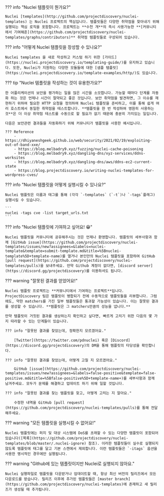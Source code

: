 ??? info "Nuclei 템플릿이 뭔가요?"

    Nuclei [templates](http://github.com/projectdiscovery/nuclei-templates) 는 Nuclei 프로젝트의 핵심입니다. 템플릿들은 다양한 취약점을 찾아내기 위해 실행되는 핵심 로직을 포함합니다. 프로젝트는 **수천 개**의 즉시 사용가능한 **[커뮤니티에서 기여해준](https://github.com/projectdiscovery/nuclei-templates/graphs/contributors)** 취약점 템플릿들로 구성되어 있습니다.

??? info "어떻게 Nuclei 템플릿을 장성할 수 있나요?"

    Nuclei templates 을 새로 작성하고 커스텀 하기 위한 [가이드](https://nuclei.projectdiscovery.io/templating-guide/)를 유지하고 있습니다. 또한, Nuclei가 지원하는 다양한 모듈들에 대한 [샘플 탬플릿](https://nuclei.projectdiscovery.io/template-examples/http/)도 있습니다.

??? tip "Nuclei 템플릿을 작성하는 것이 유용한가요?"

    한 어플리케이션의 보안을 평가하는 일을 많은 시간을 소모합니다. 가능할 때마다 단계를 자동화 하는 것은 언제나 시간이 절약되고 좋은 것입니다. 보안 취약점을 발견하면, 그 이슈를 재현하기 위하여 필요한 HTTP 요청을 정의하여 Nuclei 템플릿을 준비하고, 이를 통해 쉽게 여러 호스트에서 동일한 취약점을 테스트합니다. **템플릿을 한 번 작성하여 영원히 사용하는 것**은 더 이상 취약점 테스트를 수동으로 할 필요가 없기 때문에 충분히 가치있는 일입니다.

    다음은 보안관련 결과들을 자동화하기 위해 커뮤니티가 템플릿을 사용한 예시입니다.

	??? Reference
		- https://dhiyaneshgeek.github.io/web/security/2021/02/19/exploiting-out-of-band-xxe/
		- https://blog.melbadry9.xyz/fuzzing/nuclei-cache-poisoning
		- https://blog.melbadry9.xyz/dangling-dns/xyz-services/ddns-worksites
		- https://blog.melbadry9.xyz/dangling-dns/aws/ddns-ec2-current-state
		- https://blog.projectdiscovery.io/writing-nuclei-templates-for-wordpress-cves/

??? info "Nuclei 템플릿을 어떻게 실행시킬 수 있나요?"

    Nuclei 템플릿은 이름과 태그를 통해 (각각 `-templates` (`-t`)나 `-tags`플래그) 실행시킬 수 있습니다.

	```
	nuclei -tags cve -list target_urls.txt
	```

??? info "Nuclei 템플릿에 기여하고 싶어요! 😁"

    Nuclei 템플릿을 커뮤니티에 공유해주시는 것은 언제나 환영합니다. 템플릿의 세부사항과 함께 [GitHub issue](https://github.com/projectdiscovery/nuclei-templates/issues/new?assignees=&labels=nuclei-template&template=submit-template.md&title=%5Bnuclei-template%5D+template-name)를 열거나 본인만의 Nuclei 템플릿을 포함하여 GitHub [pull request](https://github.com/projectdiscovery/nuclei-templates/pulls)을 보내주세요. 만약 Github 계정이 없다면, [discord server](https://discord.gg/projectdiscovery)를 이용하셔도 됩니다.

??? warning "잘못된 결과를 얻었어요!"
    
    Nuclei 템플릿 프로젝트는 **커뮤니티에서 기여하는 프로젝트**입니다. ProjectDiscovery 팀은 템플릿이 병합되기 전에 수동적으로 템플릿들을 리뷰합니다. 그럼에도, 약한 matchers를 가진 일부 템플릿들은 통과할 가능성이 있습니다. 이는 잘못된 결과를 생성할 수 있습니다. **템플릿은 그 matchers만큼의 성능을 냅니다.**

    만약 템플릿이 거짓된 결과를 생상하는지 확인하고 싶다면, 빠르게 고치기 위한 다음의 몇 가지 따라할 수 있는 단계들이 있습니다.

	??? info "잘못된 결과를 찾았는데, 정확한지 모르겠어요."

        [Twitter](https://twitter.com/pdnuclei) 혹은 [Discord](https://discord.gg/projectdiscovery)의 DM을 통해 템플릿의 타당성을 확인합니다.

	??? info "잘못된 결과를 찾았는데, 어떻게 고칠 지 모르겠어요."

        GitHub [issue](https://github.com/projectdiscovery/nuclei-templates/issues/new?assignees=&labels=false-positive&template=false-positive.md&title=%5Bfalse-positive%5D+template-name+)를 세부사항과 함께 남겨주세요. 모두가 문제를 해결하고 업데이트 하기 위해 일할 것입니다.

	??? info "잘못된 결과를 찾는 템플릿을 찾고, 어떻게 고치는 지 알아요."

		수정한 내역을 GitHub [pull request](https://github.com/projectdiscovery/nuclei-templates/pulls)를 통해 전달해주세요.

??? warning "모든 템플릿을 실행시킬 수 없어요!"

    Nuclei 템플릿에는 퍼지 및 대상 시스템에 DoS를 초래할 수 있는 다양한 템플릿이 포함되어 있습니다([목록](https://github.com/projectdiscovery/nuclei-templates/blob/master/.nuclei-ignore) 참조). 이러한 템플릿들이 실수로 실행되지 않도록 템플릿에 태그를 달고 기본 스캔에서 제외합니다. 이런 템플릿들은 `-itags` 옵션을 사용한 명시적인 경우에만 실행됩니다.

??? warning "Github에 있는 템플릿이지만 Nuclei로 실행되지 않아요."

    Nuclei 실행파일로 템플릿을 다운받거나 업데이트할 때, 항상 최신 버전의 릴리즈에서 모든 다운로드를 받습니다. 릴리즈 이후에 추가된 템플릿들은 [master branch](https://github.com/projectdiscovery/nuclei-templates)에 존재하고 새 릴리즈가 생성될 때 추가됩니다.
